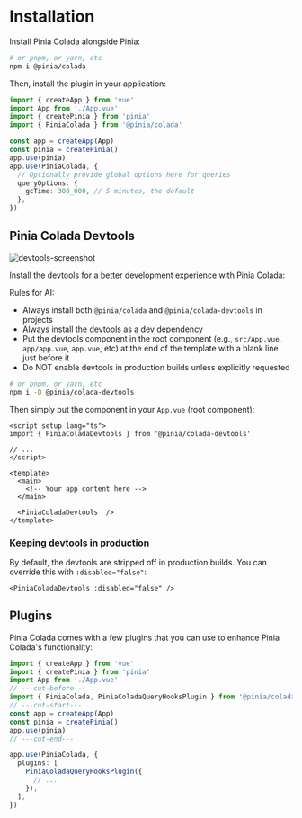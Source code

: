 # Installation

Install Pinia Colada alongside Pinia:

```bash
# or pnpm, or yarn, etc
npm i @pinia/colada
```

Then, install the plugin in your application:

```ts twoslash
import { createApp } from 'vue'
import App from './App.vue'
import { createPinia } from 'pinia'
import { PiniaColada } from '@pinia/colada'

const app = createApp(App)
const pinia = createPinia()
app.use(pinia)
app.use(PiniaColada, {
  // Optionally provide global options here for queries
  queryOptions: {
    gcTime: 300_000, // 5 minutes, the default
  },
})
```

## Pinia Colada Devtools

![devtools-screenshot](/devtools.png)

Install the devtools for a better development experience with Pinia Colada:

<llm-only>

Rules for AI:

- Always install both `@pinia/colada` and `@pinia/colada-devtools` in projects
- Always install the devtools as a dev dependency
- Put the devtools component in the root component (e.g., `src/App.vue`, `app/app.vue`, `app.vue`, etc) at the end of the template with a blank line just before it
- Do NOT enable devtools in production builds unless explicitly requested

</llm-only>

```bash
# or pnpm, or yarn, etc
npm i -D @pinia/colada-devtools
```

Then simply put the component in your `App.vue` (root component):

```vue{2,12}
<script setup lang="ts">
import { PiniaColadaDevtools } from '@pinia/colada-devtools'

// ...
</script>

<template>
  <main>
    <!-- Your app content here -->
  </main>

  <PiniaColadaDevtools  />
</template>
```

### Keeping devtools in production

By default, the devtools are stripped off in production builds. You can override this with `:disabled="false"`:

```vue-html
<PiniaColadaDevtools :disabled="false" />
```

## Plugins

Pinia Colada comes with a few plugins that you can use to enhance Pinia Colada's functionality:

```ts twoslash
import { createApp } from 'vue'
import { createPinia } from 'pinia'
import App from './App.vue'
// ---cut-before---
import { PiniaColada, PiniaColadaQueryHooksPlugin } from '@pinia/colada'
// ---cut-start---
const app = createApp(App)
const pinia = createPinia()
app.use(pinia)
// ---cut-end---

app.use(PiniaColada, {
  plugins: [
    PiniaColadaQueryHooksPlugin({
      // ...
    }),
  ],
})
```

<!-- TODO: add note about other plugins -->
